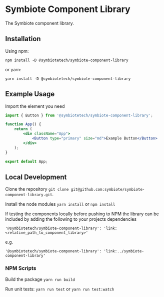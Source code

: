 # Symbiote Component Library

The Symbiote component library.

## Installation

Using npm:

```
npm install -D @symbiotetech/symbiote-component-library
```

or yarn:

```
yarn install -D @symbiotetech/symbiote-component-library
```

## Example Usage

Import the element you need

```jsx
import { Button } from '@symbiotetech/symbiote-component-library';

function App() {
    return (
        <div className="App">
            <Button type="primary" size="md">Example Button</Button>
        </div>
    );
}

export default App;
```

## Local Development

Clone the repository `git clone git@github.com:symbiote/symbiote-component-library.git`.

Install the node modules `yarn install` or `npm install`

If testing the components locally before pushing to NPM the library can be included by adding the following to your projects dependencies

`'@symbiotetech/symbiote-component-library': 'link:<relative_path_to_component_library>'`

e.g.

`'@symbiotetech/symbiote-component-library': 'link:../symbiote-component-library'`

### NPM Scripts

Build the package `yarn run build`

Run unit tests: `yarn run test` or `yarn run test:watch`